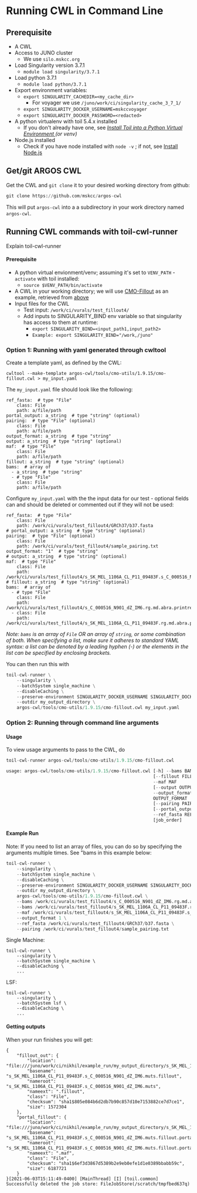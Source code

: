 # Running CWL in Command Line

## Prerequisite

* A CWL
* Access to JUNO cluster
  * We use `silo.mskcc.org`
* Load Singularity version 3.7.1
  * `module load singularity/3.7.1`
* Load python 3.7.1
  * `module load python/3.7.1`
* Export environment variables:
  * `export SINGULARITY_CACHEDIR=<my_cache_dir>`
    * For voyager we use `/juno/work/ci/singularity_cache_3_7_1/`
  * `export SINGULARITY_DOCKER_USERNAME=mskccvoyager`
  * `export SINGULARITY_DOCKER_PASSWORD=<redacted>`
* A python virtualenv with toil 5.4.x installed
  * If you don't already have one, see [_Install Toil into a Python Virtual Environment_ ](initial-setup.md#install-toil-into-a-python-virtual-environment-or-venv)_\(or venv\)_
* Node.js installed
  * Check if you have node installed with `node -v` ; if not, see [Install Node.js](initial-setup.md#install-node-js)

## Get/git ARGOS CWL 

Get the CWL and `git clone` it to your desired working directory from github:

```python
git clone https://github.com/mskcc/argos-cwl
```

This will put `argos-cwl` into a a subdirectory in your work directory named `argos-cwl`.

## Running CWL commands with toil-cwl-runner

Explain toil-cwl-runner

#### Prerequisite

* A python virtual envionment/venv; assuming it's set to `VENV_PATH` -`activate` with toil installed:
  * `source $VENV_PATH/bin/activate`
* A CWL in your working directory; we will use [CMO-Fillout](https://github.com/mskcc/argos-cwl/blob/master/tools/cmo-utils/1.9.15/cmo-fillout.cwl) as an example, retrieved from [above](running-cwl-in-command-line.md#get-git-argos-cwl)
* Input files for the CWL
  * Test input: `/work/ci/vurals/test_fillout4/`
  * Add inputs to SINGULARITY\_BIND env variable so that singularity has access to them at runtime:
    * `export SINGULARITY_BIND=<input_path1,input_path2>`
    * `Example: export SINGULARITY_BIND="/work,/juno"`

### Option 1: Running with yaml generated through cwltool

Create a template yaml, as defined by the CWL:

```text
cwltool --make-template argos-cwl/tools/cmo-utils/1.9.15/cmo-fillout.cwl > my_input.yaml
```

The `my_input.yaml` file should look like the following:

```text
ref_fasta:  # type "File"
    class: File
    path: a/file/path
portal_output: a_string  # type "string" (optional)
pairing:  # type "File" (optional)
    class: File
    path: a/file/path
output_format: a_string  # type "string"
output: a_string  # type "string" (optional)
maf:  # type "File"
    class: File
    path: a/file/path
fillout: a_string  # type "string" (optional)
bams:  # array of 
  - a_string  # type "string"
  - # type "File"
    class: File
    path: a/file/path
```

Configure `my_input.yaml` with the the input data for our test - optional fields can and should be deleted or commented out if they will not be used:

```text
ref_fasta:  # type "File"
    class: File
    path: /work/ci/vurals/test_fillout4/GRCh37/b37.fasta
# portal_output: a_string  # type "string" (optional)
pairing:  # type "File" (optional)
    class: File
    path: /work/ci/vurals/test_fillout4/sample_pairing.txt
output_format: "1"  # type "string"
# output: a_string  # type "string" (optional)
maf:  # type "File"
    class: File
    path: /work/ci/vurals/test_fillout4/s_SK_MEL_1106A_CL_P11_09483F.s_C_000516_N901_dZ_IM6.muts.maf
# fillout: a_string  # type "string" (optional)
bams:  # array of 
  - # type "File"
    class: File
    path: /work/ci/vurals/test_fillout4/s_C_000516_N901_dZ_IM6.rg.md.abra.printreads.bam
  - class: File
    path: /work/ci/vurals/test_fillout4/s_SK_MEL_1106A_CL_P11_09483F.rg.md.abra.printreads.bam
```

_Note: `bams` is an array of `File` OR an array of `string`, or some combination of both. When specifying a list, make sure it adheres to standard YAML syntax: a list can be denoted by a leading hyphen \(-\) or the elements in the list can be specified by enclosing brackets._

You can then run this with

```python
toil-cwl-runner \
    --singularity \
    --batchSystem single_machine \
    --disableCaching \
    --preserve-environment SINGULARITY_DOCKER_USERNAME SINGULARITY_DOCKER_PASSWORD \
    --outdir my_output_directory \
    argos-cwl/tools/cmo-utils/1.9.15/cmo-fillout.cwl my_input.yaml
```

### Option 2: Running through command line arguments

#### Usage

To view usage arguments to pass to the CWL, do

```python
toil-cwl-runner argos-cwl/tools/cmo-utils/1.9.15/cmo-fillout.cwl

usage: argos-cwl/tools/cmo-utils/1.9.15/cmo-fillout.cwl [-h] --bams BAMS
                                                        [--fillout FILLOUT]
                                                        --maf MAF
                                                        [--output OUTPUT]
                                                        --output_format
                                                        OUTPUT_FORMAT
                                                        [--pairing PAIRING]
                                                        [--portal_output PORTAL_OUTPUT]
                                                        --ref_fasta REF_FASTA
                                                        [job_order]

```

#### Example Run

Note: If you need to list an array of files, you can do so by specifying the arguments multiple times. See "bams in this example below:

```python
toil-cwl-runner \
    --singularity \
    --batchSystem single_machine \
    --disableCaching \
    --preserve-environment SINGULARITY_DOCKER_USERNAME SINGULARITY_DOCKER_PASSWORD \
    --outdir my_output_directory \
    argos-cwl/tools/cmo-utils/1.9.15/cmo-fillout.cwl \
    --bams /work/ci/vurals/test_fillout4/s_C_000516_N901_dZ_IM6.rg.md.abra.printreads.bam \
    --bams /work/ci/vurals/test_fillout4/s_SK_MEL_1106A_CL_P11_09483F.rg.md.abra.printreads.bam \
    --maf /work/ci/vurals/test_fillout4/s_SK_MEL_1106A_CL_P11_09483F.s_C_000516_N901_dZ_IM6.muts.maf \
    --output_format 1 \
    --ref_fasta /work/ci/vurals/test_fillout4/GRCh37/b37.fasta \
    --pairing /work/ci/vurals/test_fillout4/sample_pairing.txt
```

Single Machine:

```text
toil-cwl-runner \
    --singularity \
    --batchSystem single_machine \
    --disableCaching \
    ...
```

LSF:

```text
toil-cwl-runner \
    --singularity \
    --batchSystem lsf \
    --disableCaching \
    ...
```

#### Getting outputs

When your run finishes you will get:

```text
{
    "fillout_out": {
        "location": "file:///juno/work/ci/nikhil/example_run/my_output_directory/s_SK_MEL_1106A_CL_P11_09483F.s_C_000516_N901_dZ_IM6.muts.fillout",
        "basename": "s_SK_MEL_1106A_CL_P11_09483F.s_C_000516_N901_dZ_IM6.muts.fillout",
        "nameroot": "s_SK_MEL_1106A_CL_P11_09483F.s_C_000516_N901_dZ_IM6.muts",
        "nameext": ".fillout",
        "class": "File",
        "checksum": "sha1$805e084b6d2db7b90c857d10e7153882ce7d7ce1",
        "size": 1572304
    },
    "portal_fillout": {
        "location": "file:///juno/work/ci/nikhil/example_run/my_output_directory/s_SK_MEL_1106A_CL_P11_09483F.s_C_000516_N901_dZ_IM6.muts.fillout.portal.maf",
        "basename": "s_SK_MEL_1106A_CL_P11_09483F.s_C_000516_N901_dZ_IM6.muts.fillout.portal.maf",
        "nameroot": "s_SK_MEL_1106A_CL_P11_09483F.s_C_000516_N901_dZ_IM6.muts.fillout.portal",
        "nameext": ".maf",
        "class": "File",
        "checksum": "sha1$6ef3d3867d5389b2e9eb0efe1d1e0389bbabb59c",
        "size": 6187721
    }
}[2021-06-03T15:11:49-0400] [MainThread] [I] [toil.common] Successfully deleted the job store: FileJobStore(/scratch/tmpfbed637q)
```

